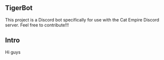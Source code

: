 ## TigerBot
This project is a Discord bot specifically for use with the Cat Empire Discord server.
Feel free to contribute!!!
## Intro
Hi guys
